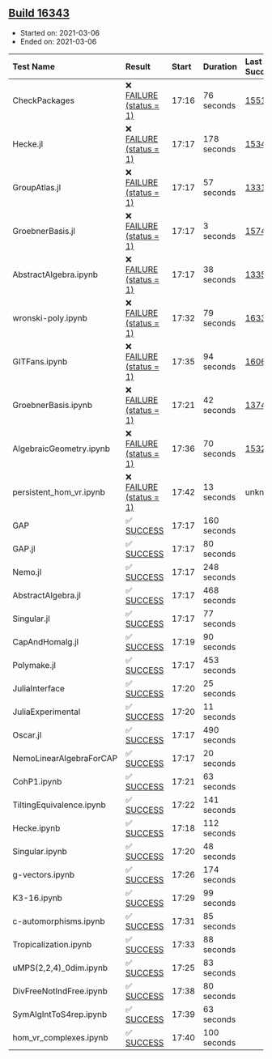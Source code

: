 ## [Build 16343](https://oscarci.mathematik.uni-kl.de/job/oscar/16343/)

* Started on: 2021-03-06
* Ended on: 2021-03-06

| Test Name    | Result | Start | Duration | Last Success | First Failure |
|:-------------|:-------|:------|:---------|:-------------|:--------------|
| CheckPackages | ❌ [FAILURE (status = 1)](https://oscarci.mathematik.uni-kl.de/job/oscar/16343/artifact/logs/build-16343/CheckPackages.log) | 17:16 | 76 seconds | [15514](https://oscarci.mathematik.uni-kl.de/job/oscar/15514/) | [15515](https://oscarci.mathematik.uni-kl.de/job/oscar/15515/) |
| Hecke.jl | ❌ [FAILURE (status = 1)](https://oscarci.mathematik.uni-kl.de/job/oscar/16343/artifact/logs/build-16343/Hecke.jl.log) | 17:17 | 178 seconds | [15344](https://oscarci.mathematik.uni-kl.de/job/oscar/15344/) | [15348](https://oscarci.mathematik.uni-kl.de/job/oscar/15348/) |
| GroupAtlas.jl | ❌ [FAILURE (status = 1)](https://oscarci.mathematik.uni-kl.de/job/oscar/16343/artifact/logs/build-16343/GroupAtlas.jl.log) | 17:17 | 57 seconds | [13311](https://oscarci.mathematik.uni-kl.de/job/oscar/13311/) | [13312](https://oscarci.mathematik.uni-kl.de/job/oscar/13312/) |
| GroebnerBasis.jl | ❌ [FAILURE (status = 1)](https://oscarci.mathematik.uni-kl.de/job/oscar/16343/artifact/logs/build-16343/GroebnerBasis.jl.log) | 17:17 | 3 seconds | [15745](https://oscarci.mathematik.uni-kl.de/job/oscar/15745/) | [15746](https://oscarci.mathematik.uni-kl.de/job/oscar/15746/) |
| AbstractAlgebra.ipynb | ❌ [FAILURE (status = 1)](https://oscarci.mathematik.uni-kl.de/job/oscar/16343/artifact/logs/build-16343/AbstractAlgebra.ipynb.log) | 17:17 | 38 seconds | [13355](https://oscarci.mathematik.uni-kl.de/job/oscar/13355/) | [13356](https://oscarci.mathematik.uni-kl.de/job/oscar/13356/) |
| wronski-poly.ipynb | ❌ [FAILURE (status = 1)](https://oscarci.mathematik.uni-kl.de/job/oscar/16343/artifact/logs/build-16343/wronski-poly.ipynb.log) | 17:32 | 79 seconds | [16335](https://oscarci.mathematik.uni-kl.de/job/oscar/16335/) | [16336](https://oscarci.mathematik.uni-kl.de/job/oscar/16336/) |
| GITFans.ipynb | ❌ [FAILURE (status = 1)](https://oscarci.mathematik.uni-kl.de/job/oscar/16343/artifact/logs/build-16343/GITFans.ipynb.log) | 17:35 | 94 seconds | [16068](https://oscarci.mathematik.uni-kl.de/job/oscar/16068/) | [16069](https://oscarci.mathematik.uni-kl.de/job/oscar/16069/) |
| GroebnerBasis.ipynb | ❌ [FAILURE (status = 1)](https://oscarci.mathematik.uni-kl.de/job/oscar/16343/artifact/logs/build-16343/GroebnerBasis.ipynb.log) | 17:21 | 42 seconds | [13748](https://oscarci.mathematik.uni-kl.de/job/oscar/13748/) | [13749](https://oscarci.mathematik.uni-kl.de/job/oscar/13749/) |
| AlgebraicGeometry.ipynb | ❌ [FAILURE (status = 1)](https://oscarci.mathematik.uni-kl.de/job/oscar/16343/artifact/logs/build-16343/AlgebraicGeometry.ipynb.log) | 17:36 | 70 seconds | [15322](https://oscarci.mathematik.uni-kl.de/job/oscar/15322/) | [15323](https://oscarci.mathematik.uni-kl.de/job/oscar/15323/) |
| persistent_hom_vr.ipynb | ❌ [FAILURE (status = 1)](https://oscarci.mathematik.uni-kl.de/job/oscar/16343/artifact/logs/build-16343/persistent_hom_vr.ipynb.log) | 17:42 | 13 seconds | unknown | unknown |
| GAP | ✅ [SUCCESS](https://oscarci.mathematik.uni-kl.de/job/oscar/16343/artifact/logs/build-16343/GAP.log) | 17:17 | 160 seconds |  |  |
| GAP.jl | ✅ [SUCCESS](https://oscarci.mathematik.uni-kl.de/job/oscar/16343/artifact/logs/build-16343/GAP.jl.log) | 17:17 | 80 seconds |  |  |
| Nemo.jl | ✅ [SUCCESS](https://oscarci.mathematik.uni-kl.de/job/oscar/16343/artifact/logs/build-16343/Nemo.jl.log) | 17:17 | 248 seconds |  |  |
| AbstractAlgebra.jl | ✅ [SUCCESS](https://oscarci.mathematik.uni-kl.de/job/oscar/16343/artifact/logs/build-16343/AbstractAlgebra.jl.log) | 17:17 | 468 seconds |  |  |
| Singular.jl | ✅ [SUCCESS](https://oscarci.mathematik.uni-kl.de/job/oscar/16343/artifact/logs/build-16343/Singular.jl.log) | 17:17 | 77 seconds |  |  |
| CapAndHomalg.jl | ✅ [SUCCESS](https://oscarci.mathematik.uni-kl.de/job/oscar/16343/artifact/logs/build-16343/CapAndHomalg.jl.log) | 17:19 | 90 seconds |  |  |
| Polymake.jl | ✅ [SUCCESS](https://oscarci.mathematik.uni-kl.de/job/oscar/16343/artifact/logs/build-16343/Polymake.jl.log) | 17:17 | 453 seconds |  |  |
| JuliaInterface | ✅ [SUCCESS](https://oscarci.mathematik.uni-kl.de/job/oscar/16343/artifact/logs/build-16343/JuliaInterface.log) | 17:20 | 25 seconds |  |  |
| JuliaExperimental | ✅ [SUCCESS](https://oscarci.mathematik.uni-kl.de/job/oscar/16343/artifact/logs/build-16343/JuliaExperimental.log) | 17:20 | 11 seconds |  |  |
| Oscar.jl | ✅ [SUCCESS](https://oscarci.mathematik.uni-kl.de/job/oscar/16343/artifact/logs/build-16343/Oscar.jl.log) | 17:17 | 490 seconds |  |  |
| NemoLinearAlgebraForCAP | ✅ [SUCCESS](https://oscarci.mathematik.uni-kl.de/job/oscar/16343/artifact/logs/build-16343/NemoLinearAlgebraForCAP.log) | 17:17 | 20 seconds |  |  |
| CohP1.ipynb | ✅ [SUCCESS](https://oscarci.mathematik.uni-kl.de/job/oscar/16343/artifact/logs/build-16343/CohP1.ipynb.log) | 17:21 | 63 seconds |  |  |
| TiltingEquivalence.ipynb | ✅ [SUCCESS](https://oscarci.mathematik.uni-kl.de/job/oscar/16343/artifact/logs/build-16343/TiltingEquivalence.ipynb.log) | 17:22 | 141 seconds |  |  |
| Hecke.ipynb | ✅ [SUCCESS](https://oscarci.mathematik.uni-kl.de/job/oscar/16343/artifact/logs/build-16343/Hecke.ipynb.log) | 17:18 | 112 seconds |  |  |
| Singular.ipynb | ✅ [SUCCESS](https://oscarci.mathematik.uni-kl.de/job/oscar/16343/artifact/logs/build-16343/Singular.ipynb.log) | 17:20 | 48 seconds |  |  |
| g-vectors.ipynb | ✅ [SUCCESS](https://oscarci.mathematik.uni-kl.de/job/oscar/16343/artifact/logs/build-16343/g-vectors.ipynb.log) | 17:26 | 174 seconds |  |  |
| K3-16.ipynb | ✅ [SUCCESS](https://oscarci.mathematik.uni-kl.de/job/oscar/16343/artifact/logs/build-16343/K3-16.ipynb.log) | 17:29 | 99 seconds |  |  |
| c-automorphisms.ipynb | ✅ [SUCCESS](https://oscarci.mathematik.uni-kl.de/job/oscar/16343/artifact/logs/build-16343/c-automorphisms.ipynb.log) | 17:31 | 85 seconds |  |  |
| Tropicalization.ipynb | ✅ [SUCCESS](https://oscarci.mathematik.uni-kl.de/job/oscar/16343/artifact/logs/build-16343/Tropicalization.ipynb.log) | 17:33 | 88 seconds |  |  |
| uMPS(2,2,4)_0dim.ipynb | ✅ [SUCCESS](https://oscarci.mathematik.uni-kl.de/job/oscar/16343/artifact/logs/build-16343/uMPS-2-2-4-_0dim.ipynb.log) | 17:25 | 83 seconds |  |  |
| DivFreeNotIndFree.ipynb | ✅ [SUCCESS](https://oscarci.mathematik.uni-kl.de/job/oscar/16343/artifact/logs/build-16343/DivFreeNotIndFree.ipynb.log) | 17:38 | 80 seconds |  |  |
| SymAlgIntToS4rep.ipynb | ✅ [SUCCESS](https://oscarci.mathematik.uni-kl.de/job/oscar/16343/artifact/logs/build-16343/SymAlgIntToS4rep.ipynb.log) | 17:39 | 63 seconds |  |  |
| hom_vr_complexes.ipynb | ✅ [SUCCESS](https://oscarci.mathematik.uni-kl.de/job/oscar/16343/artifact/logs/build-16343/hom_vr_complexes.ipynb.log) | 17:40 | 100 seconds |  |  |
